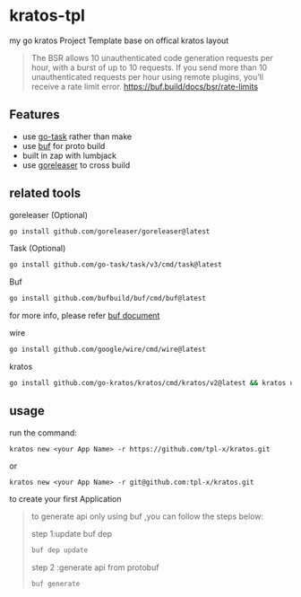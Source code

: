 # kratos-tpl
my go kratos Project Template base on offical kratos layout
> The BSR allows 10 unauthenticated code generation requests per hour, 
 with a burst of up to 10 requests. If you send more than 10 unauthenticated 
 requests per hour using remote plugins, you’ll receive a rate limit error.
 https://buf.build/docs/bsr/rate-limits
> 
## Features
 + use [go-task](https://github.com/go-task/task) rather than make
 + use [buf](https://github.com/bufbuild/buf) for proto build
 + built in zap with lumbjack
 + use [goreleaser](https://github.com/goreleaser/goreleaser) to cross build
## related tools
goreleaser (Optional)
```bash
go install github.com/goreleaser/goreleaser@latest
```
Task (Optional)
```bash
go install github.com/go-task/task/v3/cmd/task@latest
```
Buf
```bash
go install github.com/bufbuild/buf/cmd/buf@latest
```
for more info, please refer [buf document](https://buf.build/docs/installation)

wire
```bash
go install github.com/google/wire/cmd/wire@latest
```
kratos
```bash
go install github.com/go-kratos/kratos/cmd/kratos/v2@latest && kratos upgrade
```
## usage
run the command:
```
kratos new <your App Name> -r https://github.com/tpl-x/kratos.git
```
or
```
kratos new <your App Name> -r git@github.com:tpl-x/kratos.git
```

to create your first Application
> to generate api only using buf ,you can follow the steps below:
> 
> step 1:update buf dep
> ```bash
> buf dep update
>```
> step 2 :generate api from protobuf
> ```bash
> buf generate
   ```
